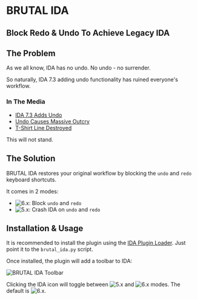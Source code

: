 # BRUTAL IDA
## Block Redo & Undo To Achieve Legacy IDA

## The Problem

As we all know, IDA has no undo.
No undo - no surrender.

So naturally, IDA 7.3 adding undo functionality has ruined everyone's workflow.


### In The Media

- [IDA 7.3 Adds Undo][undo-added]
- [Undo Causes Massive Outcry][undo-outcry]
- [T-Shirt Line Destroyed][tshirts]


This will not stand.

## The Solution

BRUTAL IDA restores your original workflow by blocking the `undo` and `redo` keyboard shortcuts.

It comes in 2 modes:

- ![][ida6]: Block `undo` and `redo`
- ![][ida5]: Crash IDA on `undo` and `redo`

## Installation & Usage

It is recommended to install the plugin using the [IDA Plugin Loader](https://github.com/tmr232/ida-plugin-loader).
Just point it to the `brutal_ida.py` script.

Once installed, the plugin will add a toolbar to IDA:

![][toolbar]

Clicking the IDA icon will toggle between ![][ida5] and ![][ida6] modes. The default is ![][ida6].


[ida5]: BRUTAL-ICONS/BRUTAL_IDA5.png "5.x"
[ida6]: BRUTAL-ICONS/BRUTAL_IDA6.png "6.x"
[toolbar]: brutal_toolbar.png "BRUTAL IDA Toolbar"

[undo-added]: https://twitter.com/newsoft/status/1135417060907991040
[undo-outcry]: https://twitter.com/tmr232/status/1135869035806101505
[tshirts]: https://twitter.com/IgorSkochinsky/status/1135912157973893120